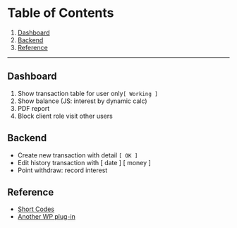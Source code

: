 # Table of Contents1. [Dashboard](#Dashboard)2. [Backend](#Backend)3. [Reference](#Reference)---## Dashboard1. Show transaction table for user only``[ Working ]``2. Show balance (JS: interest by dynamic calc)3. PDF report4. Block client role visit other users## Backend- Create new transaction with detail ``[ OK ]``- Edit history transaction with [ date ]  [ money ]- Point withdraw: record interest## Reference- [Short Codes](http://codex.mycred.me/category/shortcodes/)- [Another WP plug-in](http://codecanyon.net/item/wpdeposit/500402)